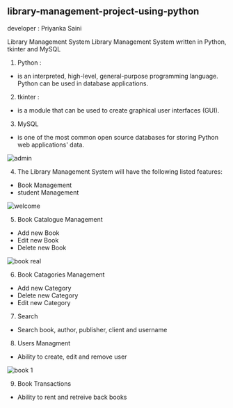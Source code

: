## library-management-project-using-python


developer :  Priyanka Saini

Library Management System
Library Management System written in Python, tkinter and MySQL

1. Python :
*  is an interpreted, high-level, general-purpose programming language.
Python can be used in database applications.

2. tkinter :
*  is a module that can be used to create graphical user interfaces (GUI).


3. MySQL
*  is one of the most common open source databases for storing Python web applications' data.

![admin](https://user-images.githubusercontent.com/73725029/109415230-cd94f700-79b7-11eb-9869-e345a1e575cd.png)


4. The Library Management System will have the following listed features:

* Book  Management
* student Management

![welcome](https://user-images.githubusercontent.com/73725029/109415260-f4ebc400-79b7-11eb-817b-63c3c142b906.png)


5. Book Catalogue Management

* Add new Book
* Edit new Book
* Delete new Book

![book real](https://user-images.githubusercontent.com/73725029/109415247-e4d3e480-79b7-11eb-9900-26b9a435d5c6.png)

6. Book Catagories Management

* Add new Category
* Delete new Category
* Edit new Category

7. Search

* Search book, author, publisher, client and username

8. Users Managment

* Ability to create, edit and remove user

![book 1](https://user-images.githubusercontent.com/73725029/109415290-21074500-79b8-11eb-880d-8e8d72d7fcd5.png)


9. Book Transactions

* Ability to rent and retreive back books

